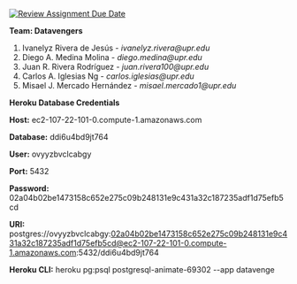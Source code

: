 [![Review Assignment Due Date](https://classroom.github.com/assets/deadline-readme-button-24ddc0f5d75046c5622901739e7c5dd533143b0c8e959d652212380cedb1ea36.svg)](https://classroom.github.com/a/PF9R8Pan)

**Team: Datavengers**

1. Ivanelyz Rivera de Jesús - _ivanelyz.rivera@upr.edu_
2. Diego A. Medina Molina - _diego.medina@upr.edu_
3. Juan R. Rivera Rodríguez - _juan.rivera100@upr.edu_
4. Carlos A. Iglesias Ng - _carlos.iglesias@upr.edu_
5. Misael J. Mercado Hernández - _misael.mercado1@upr.edu_ 

**Heroku Database Credentials**

**Host:** 
ec2-107-22-101-0.compute-1.amazonaws.com

**Database:** 
ddi6u4bd9jt764

**User:** 
ovyyzbvclcabgy

**Port:** 
5432

**Password:** 
02a04b02be1473158c652e275c09b248131e9c431a32c187235adf1d75efb5cd

**URI:** 
postgres://ovyyzbvclcabgy:02a04b02be1473158c652e275c09b248131e9c431a32c187235adf1d75efb5cd@ec2-107-22-101-0.compute-1.amazonaws.com:5432/ddi6u4bd9jt764

**Heroku CLI:** 
heroku pg:psql postgresql-animate-69302 --app datavenge
